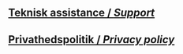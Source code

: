 <!--<a href="http://itunes.apple.com/app/id1449294414"><img alt="Hent i App Store" src="./assets/app-store-badge.svg" style="height: 40px; margin-bottom: 10px"></a> <a href='https://play.google.com/store/apps/details?id=nu.skoleglaede.bank&pcampaignid=MKT-Other-global-all-co-prtnr-py-PartBadge-Mar2515-1'><img alt='Nu på Google Play' src='https://play.google.com/intl/en_us/badges/images/generic/da_badge_web_generic.png' style="height: 60px"/></a>-->

## [Teknisk assistance / _Support_](./teknisk-assistance)

## [Privathedspolitik / _Privacy policy_](./privathedspolitik)
